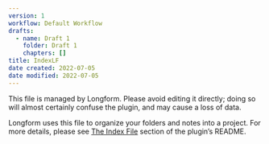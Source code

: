 ```yaml
---
version: 1
workflow: Default Workflow
drafts:
  - name: Draft 1
    folder: Draft 1
    chapters: []
title: IndexLF
date created: 2022-07-05
date modified: 2022-07-05
---
```


This file is managed by Longform. Please avoid editing it directly; doing so will almost certainly confuse the plugin, and may cause a loss of data.

Longform uses this file to organize your folders and notes into a project. For more details, please see [The Index File](https://github.com/kevboh/longform#the-index-file) section of the plugin’s README.
